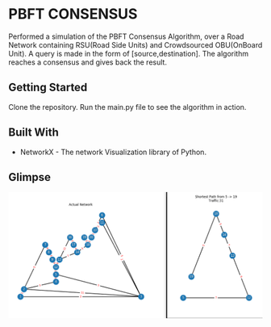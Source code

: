 # PBFT CONSENSUS

Performed a simulation of the PBFT Consensus Algorithm, over a Road Network containing RSU(Road Side Units) and Crowdsourced
OBU(OnBoard Unit).
A query is made in the form of [source,destination].
The algorithm reaches a consensus and gives back the result.

## Getting Started

Clone the repository.
Run the main.py file to see the algorithm in action.


## Built With

* NetworkX - The network Visualization library of Python.

## Glimpse
![Result from the algorithm](https://github.com/pruvi007/PBFT_Consensus/blob/master/shortPath.png)
